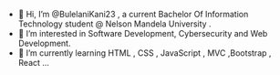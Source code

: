 - 👋 Hi, I’m @BulelaniKani23 , a  current Bachelor Of Information Technology student @ Nelson Mandela University .
- 👀 I’m interested in Software Development, Cybersecurity and Web Development.
- 🌱 I’m currently learning HTML , CSS , JavaScript , MVC ,Bootstrap , React  ...


<!---
BulelaniKani23/BulelaniKani23 is a ✨ special ✨ repository because its `README.md` (this file) appears on your GitHub profile.
You can click the Preview link to take a look at your changes.
--->
